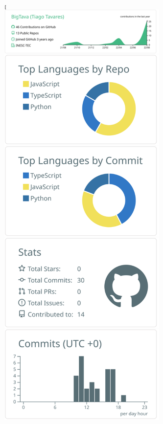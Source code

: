 [![](https://raw.githubusercontent.com/BigTava/BigTava/master/profile-summary-card-output/vue/0-profile-details.svg)
[![](https://raw.githubusercontent.com/BigTava/BigTava/master/profile-summary-card-output/default/1-repos-per-language.svg)](https://github.com/vn7n24fzkq/github-profile-summary-cards) 
[![](https://raw.githubusercontent.com/BigTava/BigTava/master/profile-summary-card-output/default/2-most-commit-language.svg)](https://github.com/vn7n24fzkq/github-profile-summary-cards)
[![](https://raw.githubusercontent.com/BigTava/BigTava/master/profile-summary-card-output/default/3-stats.svg)](https://github.com/vn7n24fzkq/github-profile-summary-cards) 
[![](https://raw.githubusercontent.com/BigTava/BigTava/master/profile-summary-card-output/default/4-productive-time.svg)](https://github.com/vn7n24fzkq/github-profile-summary-cards)
